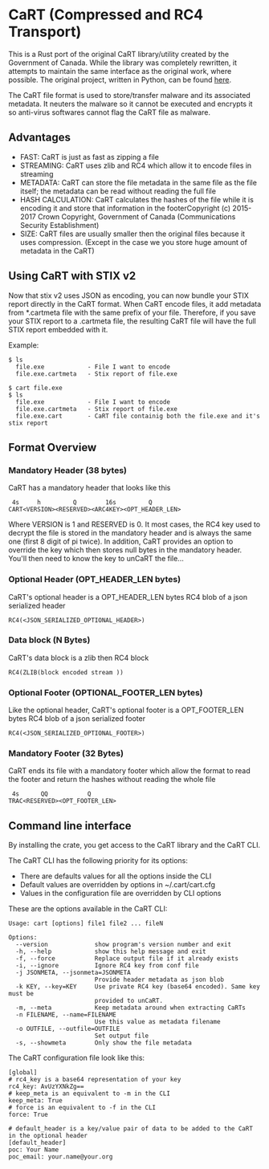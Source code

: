 # CaRT (Compressed and RC4 Transport)
This is a Rust port of the original CaRT library/utility created by the Government of Canada.
While the library was completely rewritten, it attempts to maintain the same interface as the original
work, where possible. The original project, written in Python, can be found [here](https://bitbucket.org/cse-assemblyline/cart/).

The CaRT file format is used to store/transfer malware and its associated metadata. 
It neuters the malware so it cannot be executed and encrypts it so 
anti-virus softwares cannot flag the CaRT file as malware.

## Advantages

* FAST: CaRT is just as fast as zipping a file
* STREAMING: CaRT uses zlib and RC4 which allow it to encode files in streaming
* METADATA: CaRT can store the file metadata in the same file as the file itself; the metadata can be read without 
reading the full file
* HASH CALCULATION: CaRT calculates the hashes of the file while it is encoding it and store that information in the 
footerCopyright (c) 2015-2017 Crown Copyright, Government of Canada (Communications Security Establishment)
* SIZE: CaRT files are usually smaller then the original files because it uses compression. (Except in the case we you 
store huge amount of metadata in the CaRT)

## Using CaRT with STIX v2
Now that stix v2 uses JSON as encoding, you can now bundle your STIX report directly in the CaRT format. When CaRT encode files, 
it add metadata from *.cartmeta file with the same prefix of your file. Therefore, if you save your STIX report to a .cartmeta file, 
the resulting CaRT file will have the full STIX report embedded with it.

Example:

    $ ls
      file.exe            - File I want to encode
      file.exe.cartmeta   - Stix report of file.exe

    $ cart file.exe
    $ ls
      file.exe            - File I want to encode
      file.exe.cartmeta   - Stix report of file.exe
      file.exe.cart       - CaRT file containig both the file.exe and it's stix report

## Format Overview

### Mandatory Header (38 bytes)

CaRT has a mandatory header that looks like this

     4s     h         Q        16s         Q
    CART<VERSION><RESERVED><ARC4KEY><OPT_HEADER_LEN>
    
Where VERSION is 1 and RESERVED is 0. It most cases, the RC4 key used to decrypt the file is stored in the mandatory 
header and is always the same one (first 8 digit of pi twice). In addition, CaRT provides an option to override the key 
which then stores null bytes in the mandatory header. You'll then need to know the key to unCaRT the file...

### Optional Header (OPT_HEADER_LEN bytes)

CaRT's optional header is a OPT_HEADER_LEN bytes RC4 blob of a json serialized header

    RC4(<JSON_SERIALIZED_OPTIONAL_HEADER>)

### Data block (N Bytes)

CaRT's data block is a zlib then RC4 block 

    RC4(ZLIB(block encoded stream ))

### Optional Footer (OPTIONAL_FOOTER_LEN bytes)

Like the optional header, CaRT's optional footer is a OPT_FOOTER_LEN bytes RC4 blob of a json serialized footer

    RC4(<JSON_SERIALIZED_OPTIONAL_FOOTER>)

###  Mandatory Footer (32 Bytes)

CaRT ends its file with a mandatory footer which allow the format to read the footer and return the hashes without reading the whole file

     4s      QQ           Q
    TRAC<RESERVED><OPT_FOOTER_LEN>

## Command line interface 

By installing the crate, you get access to the CaRT library and the CaRT CLI. 

The CaRT CLI has the following priority for its options:

* There are defaults values for all the options inside the CLI
* Default values are overridden by options in ~/.cart/cart.cfg 
* Values in the configuration file are overridden by CLI options

These are the options available in the CaRT CLI:

    Usage: cart [options] file1 file2 ... fileN
    
    Options:
      --version             show program's version number and exit
      -h, --help            show this help message and exit
      -f, --force           Replace output file if it already exists
      -i, --ignore          Ignore RC4 key from conf file
      -j JSONMETA, --jsonmeta=JSONMETA
                            Provide header metadata as json blob
      -k KEY, --key=KEY     Use private RC4 key (base64 encoded). Same key must be
                            provided to unCaRT.
      -m, --meta            Keep metadata around when extracting CaRTs
      -n FILENAME, --name=FILENAME
                            Use this value as metadata filename
      -o OUTFILE, --outfile=OUTFILE
                            Set output file
      -s, --showmeta        Only show the file metadata

The CaRT configuration file look like this:

    [global]
    # rc4_key is a base64 representation of your key
    rc4_key: AvUzYXNkZg==
    # keep_meta is an equivalent to -m in the CLI
    keep_meta: True
    # force is an equivalent to -f in the CLI
    force: True
    
    # default_header is a key/value pair of data to be added to the CaRT in the optional header
    [default_header]
    poc: Your Name
    poc_email: your.name@your.org
